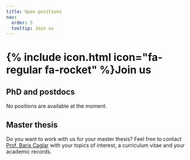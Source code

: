 ```yaml
---
title: Open positions
nav:
  order: 5
  tooltip: Join us
---
```


# {% include icon.html icon="fa-regular fa-rocket" %}Join us

## PhD and postdocs

No positions are available at the moment. 

## Master thesis

Do you want to work with us for your master thesis? Feel free to contact [Prof. Baris Caglar](/_members/baris-caglar) with your topics of interest, a curriculum vitae and your academic records.